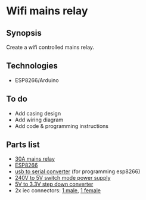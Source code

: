 Wifi mains relay
=============================

## Synopsis

Create a wifi controlled mains relay.

## Technologies

- ESP8266/Arduino

## To do

- Add casing design
- Add wiring diagram
- Add code & programming instructions

## Parts list

 - [30A mains relay](http://www.ebay.co.uk/itm/261901066774?_trksid=p2057872.m2749.l2649&ssPageName=STRK%3AMEBIDX%3AIT)
 - [ESP8266](http://www.ebay.co.uk/itm/271940105837?_trksid=p2057872.m2749.l2649&ssPageName=STRK%3AMEBIDX%3AIT)
 - [usb to serial converter](http://www.ebay.co.uk/itm/221552218333?ru=http%3A%2F%2Fwww.ebay.co.uk%2Fsch%2Fi.html%3F_from%3DR40%26_sacat%3D0%26_nkw%3D221552218333%26_rdc%3D1) (for programming esp8266)
 - [240V to 5V switch mode power supply](http://www.ebay.co.uk/itm/321904198315?_trksid=p2057872.m2749.l2649&ssPageName=STRK%3AMEBIDX%3AIT)
 - [5V to 3.3V step down converter](http://www.ebay.co.uk/itm/DC-DC-Converter-Step-Down-Voltage-Module-4-5-7V-5V-6v-to-3-3V-buck-Power-Supply-/221551523628?hash=item33957ff72c:g:sYkAAOSwRLZUGVl7)
 - 2x iec connectors: [1 male](http://www.ebay.co.uk/itm/IEC-320-C14-Male-Plug-Power-Inlet-Panel-Socket-Black-AC-250V-10A/291507574936?_trksid=p2047675.c100005.m1851&_trkparms=aid%3D222007%26algo%3DSIC.MBE%26ao%3D1%26asc%3D20140122125356%26meid%3D4938b32d565e4a83a06b85fb77a76a41%26pid%3D100005%26rk%3D1%26rkt%3D6%26sd%3D291269620742), [1 female](http://www.ebay.co.uk/itm/160656713912?_trksid=p2055119.m1438.l2649&ssPageName=STRK%3AMEBIDX%3AIT)
